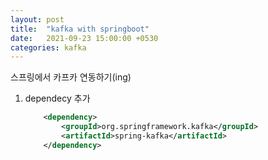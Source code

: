 ```yaml
---
layout: post
title:  "kafka with springboot"
date:   2021-09-23 15:00:00 +0530
categories: kafka
---
```


스프링에서 카프카 연동하기(ing)

1. dependecy 추가

    ```xml
        <dependency>
            <groupId>org.springframework.kafka</groupId>
            <artifactId>spring-kafka</artifactId>
        </dependency>

    ``` 









